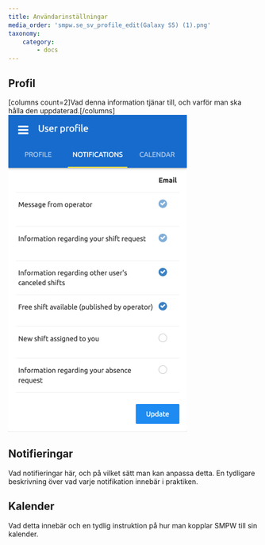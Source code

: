 ```yaml
---
title: Användarinställningar
media_order: 'smpw.se_sv_profile_edit(Galaxy S5) (1).png'
taxonomy:
    category:
        - docs
---
```


## Profil
[columns count=2]Vad denna information tjänar till, och varför man ska hålla den uppdaterad.[/columns]
![](smpw.se_sv_profile_edit%28Galaxy%20S5%29%20%281%29.png)

## Notifieringar
Vad notifieringar här, och på vilket sätt man kan anpassa detta. En tydligare beskrivning över vad varje notifikation innebär i praktiken.

## Kalender
Vad detta innebär och en tydlig instruktion på hur man kopplar SMPW till sin kalender.
